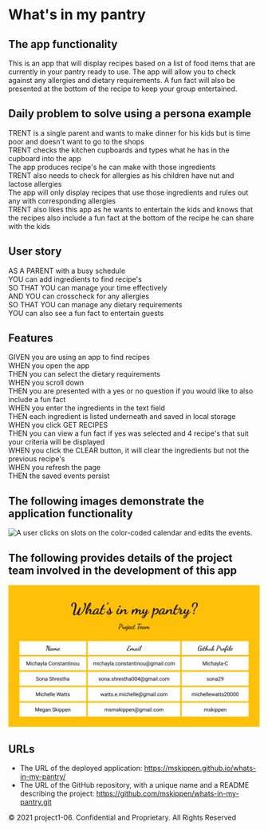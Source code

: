 # What's in my pantry

## The app functionality

This is an app that will display recipes based on a list of food items that are currently in your pantry ready to use. The app will allow you to check against any allergies and dietary requirements. A fun fact will also be presented at the bottom of the recipe to keep your group entertained.

## Daily problem to solve using a persona example

TRENT is a single parent and wants to make dinner for his kids but is time poor and doesn't want to go to the shops<br>
TRENT checks the kitchen cupboards and types what he has in the cupboard into the app<br>
The app produces recipe's he can make with those ingredients<br>
TRENT also needs to check for allergies as his children have nut and lactose allergies<br>
The app will only display recipes that use those ingredients and rules out any with corresponding allergies<br>
TRENT also likes this app as he wants to entertain the kids and knows that the recipes also include a fun fact at the bottom of the recipe he can share with the kids

## User story

AS A PARENT with a busy schedule<br>
YOU can add ingredients to find recipe's<br>
SO THAT YOU can manage your time effectively<br>
AND YOU can crosscheck for any allergies<br>
SO THAT YOU can manage any dietary requirements<br>
YOU can also see a fun fact to entertain guests<br>

## Features

GIVEN you are using an app to find recipes<br>
WHEN you open the app<br>
THEN you can select the dietary requirements<br>
WHEN you scroll down<br>
THEN you are presented with a yes or no question if you would like to also include a fun fact<br>
WHEN you enter the ingredients in the text field<br>
THEN each ingredient is listed underneath and saved in local storage<br>
WHEN you click GET RECIPES<br>
THEN you can view a fun fact if yes was selected and 4 recipe's that suit your criteria will be displayed<br>
WHEN you click the CLEAR button, it will clear the ingredients but not the previous recipe's<br>
WHEN you refresh the page<br>
THEN the saved events persist

## The following images demonstrate the application functionality

![A user clicks on slots on the color-coded calendar and edits the events.](./assets)

## The following provides details of the project team involved in the development of this app

![A user clicks on slots on the color-coded calendar and edits the events.](./assets/img/WhatsInMyPantryPT.png)

## URLs

- The URL of the deployed application: <https://mskippen.github.io/whats-in-my-pantry/><br>
- The URL of the GitHub repository, with a unique name and a README describing the project: <https://github.com/mskippen/whats-in-my-pantry.git>

© 2021 project1-06. Confidential and Proprietary. All Rights Reserved
